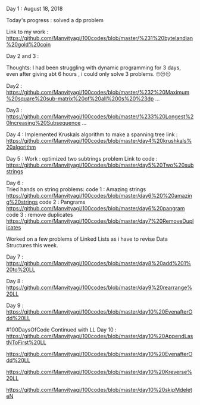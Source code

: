 Day 1 : August 18, 2018

Today's progress : solved a dp problem

Link to my work : https://github.com/Manvityagi/100codes/blob/master/%231%20bytelandian%20gold%20coin


Day 2 and 3 : 

Thoughts: I had been struggling with dynamic programming for 3 days, even after giving abt 6 hours , i could only solve 3 problems. 🙄😒😐

Day2 : https://github.com/Manvityagi/100codes/blob/master/%232%20Maximum%20square%20sub-matrix%20of%20all%200s%20%23dp …


Day3 : https://github.com/Manvityagi/100codes/blob/master/%233%20Longest%20Increasing%20Subsequence …


Day 4 : Implemented Kruskals algorithm to make a spanning tree
link : https://github.com/Manvityagi/100codes/blob/master/day4%20krushkals%20algorithm


Day 5 : Work : optimized two subtrings problem
Link to code :
https://github.com/Manvityagi/100codes/blob/master/day5%20Two%20substrings

Day 6 :  
Tried hands on string problems:
code 1 : Amazing strings https://github.com/Manvityagi/100codes/blob/master/day6%20%20amazing%20strings 
code 2 : Pangrams
https://github.com/Manvityagi/100codes/blob/master/day6%20pangram
code 3 : remove duplicates
https://github.com/Manvityagi/100codes/blob/master/day7%20RemoveDuplicates


Worked on a few problems of Linked Lists as i have to revise Data Structures this week.

Day 7 : https://github.com/Manvityagi/100codes/blob/master/day8%20add%201%20to%20LL

Day 8 : https://github.com/Manvityagi/100codes/blob/master/day9%20rearrange%20LL

Day 9 : https://github.com/Manvityagi/100codes/blob/master/day10%20EvenafterOdd%20LL

#100DaysOfCode 
Continued with LL
Day 10 : https://github.com/Manvityagi/100codes/blob/master/day10%20AppendLastNToFirst%20LL


https://github.com/Manvityagi/100codes/blob/master/day10%20EvenafterOdd%20LL


https://github.com/Manvityagi/100codes/blob/master/day10%20Kreverse%20LL



https://github.com/Manvityagi/100codes/blob/master/day10%20skipMdeleteN


